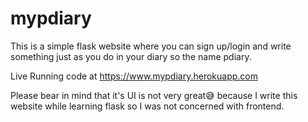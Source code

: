 # mypdiary
This is a simple flask website where you can sign up/login and write something just as you do in your diary so the name pdiary.

Live Running code at https://www.mypdiary.herokuapp.com

Please bear in mind that it's UI is not very great😅 because I write this website while learning flask so I was not concerned with frontend.
